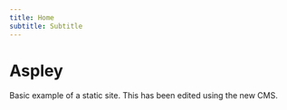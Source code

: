 ```yaml
---
title: Home
subtitle: Subtitle
---
```

# Aspley

Basic example of a static site. This has been edited using the new CMS.
